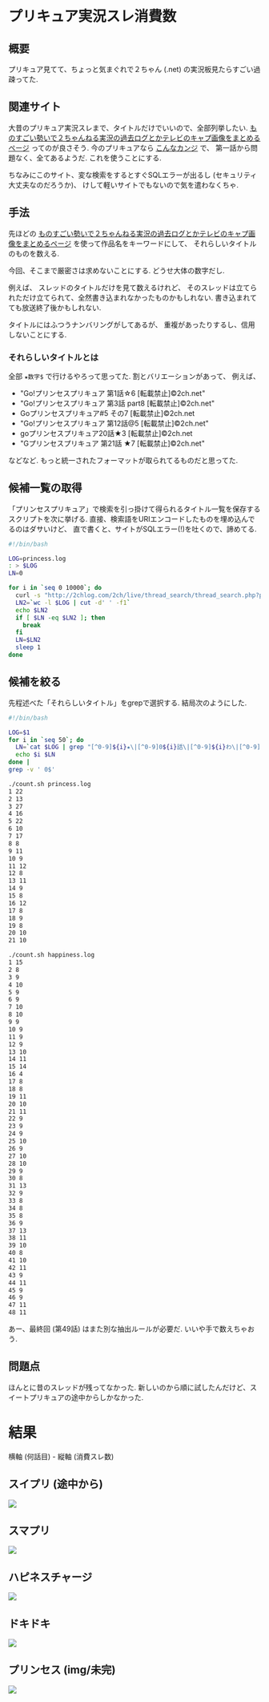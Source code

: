 # プリキュア実況スレ消費数

## 概要
プリキュア見てて、ちょっと気まぐれで２ちゃん (.net) の実況板見たらすごい過疎ってた.

## 関連サイト
大昔のプリキュア実況スレまで、タイトルだけでいいので、全部列挙したい.
[ものすごい勢いで２ちゃんねる実況の過去ログとかテレビのキャプ画像をまとめるページ](http://2chlog.com/2ch/live/makeimghtml.php)
ってのが良さそう.
今のプリキュアなら
[こんなカンジ](http://2chlog.com/2ch/live/thread_search/thread_search.php?page=8&term=all&word=%83v%83%8A%83%93%83Z%83X%83v%83%8A%83L%83%85%83A)
で、
第一話から問題なく、全てあるようだ.
これを使うことにする.

ちなみにこのサイト、変な検索をするとすぐSQLエラーが出るし (セキュリティ大丈夫なのだろうか)、
けして軽いサイトでもないので気を遣わなくちゃ.

## 手法
先ほどの
[ものすごい勢いで２ちゃんねる実況の過去ログとかテレビのキャプ画像をまとめるページ](http://2chlog.com/2ch/live/makeimghtml.php)
を使って作品名をキーワードにして、
それらしいタイトルのものを数える.

今回、そこまで厳密さは求めないことにする.
どうせ大体の数字だし.

例えば、
スレッドのタイトルだけを見て数えるけれど、
そのスレッドは立てられただけ立てられて、全然書き込まれなかったものかもしれない.
書き込まれてても放送終了後かもしれない.

タイトルにはふつうナンバリングがしてあるが、
重複があったりするし、信用しないことにする.

### それらしいタイトルとは

全部 `★数字$` で行けるやろって思ってた.
割とバリエーションがあって、
例えば、

- "Go!プリンセスプリキュア 第1話☆6 [転載禁止]&copy;2ch.net"
- "Go!プリンセスプリキュア 第3話 part8 [転載禁止]&copy;2ch.net"
- Goプリンセスプリキュア#5 その7 [転載禁止]&copy;2ch.net	
- "Go!プリンセスプリキュア 第12話@5 [転載禁止]&copy;2ch.net"
- goプリンセスプリキュア20話★3 [転載禁止]&copy;2ch.net	
- "Gプリンセスプリキュア 第21話 ★7 [転載禁止]&copy;2ch.net"

などなど.
もっと統一されたフォーマットが取られてるものだと思ってた.

## 候補一覧の取得

「プリンセスプリキュア」で検索を引っ掛けて得られるタイトル一覧を保存するスクリプトを次に挙げる.
直接、検索語をURIエンコードしたものを埋め込んでるのはダサいけど、
直で書くと、サイトがSQLエラー(!)を吐くので、諦めてる.

```bash
#!/bin/bash

LOG=princess.log
: > $LOG
LN=0

for i in `seq 0 10000`; do
  curl -s "http://2chlog.com/2ch/live/thread_search/thread_search.php?page=$i&term=all&word=%83v%83%8A%83%93%83Z%83X%83v%83%8A%83L%83%85%83A" | nkf | grep 件見つ | sed 's,</td>,\n,g' | grep l50 | sed 's/<[^>]*>//g' | tee -a $LOG
  LN2=`wc -l $LOG | cut -d' ' -f1`
  echo $LN2
  if [ $LN -eq $LN2 ]; then
    break
  fi
  LN=$LN2
  sleep 1
done
```

## 候補を絞る

先程述べた「それらしいタイトル」をgrepで選択する.
結局次のようにした.

```bash:count.sh
#!/bin/bash

LOG=$1
for i in `seq 50`; do
  LN=`cat $LOG | grep "[^0-9]${i}★\|[^0-9]0${i}話\|[^0-9]${i}わ\|[^0-9]${i}話\|#${i}[^0-9]" | wc -l`
  echo $i $LN
done |
grep -v ' 0$'
```

```bash
./count.sh princess.log
1 22
2 13
3 27
4 16
5 22
6 10
7 17
8 8
9 11
10 9
11 12
12 8
13 11
14 9
15 8
16 12
17 8
18 9
19 8
20 10
21 10
```

```bash
./count.sh happiness.log
1 15
2 8
3 9
4 10
5 9
6 9
7 10
8 10
9 9
10 9
11 9
12 9
13 10
14 11
15 14
16 4
17 8
18 8
19 11
20 10
21 11
22 9
23 9
24 9
25 10
26 9
27 10
28 10
29 9
30 8
31 13
32 9
33 8
34 8
35 8
36 9
37 13
38 11
39 10
40 8
41 10
42 11
43 9
44 11
45 9
46 9
47 11
48 11
```

あー、最終回 (第49話) はまた別な抽出ルールが必要だ.
いいや手で数えちゃおう.

## 問題点

ほんとに昔のスレッドが残ってなかった.
新しいのから順に試したんだけど、スイートプリキュアの途中からしかなかった.

# 結果

横軸 (何話目) - 縦軸 (消費スレ数)

## スイプリ (途中から)
![](img/suite.png)

## スマプリ
![](img/smile.png)

## ハピネスチャージ
![](img/happiness.png)

## ドキドキ
![](img/dokidoki.png)

## プリンセス (img/未完)
![](img/princess.png)


